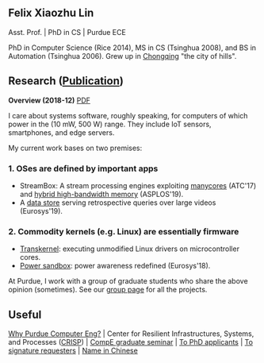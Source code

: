 ## Felix Xiaozhu Lin

Asst. Prof. | PhD in CS | Purdue ECE

PhD in Computer Science (Rice 2014), MS in CS (Tsinghua 2008), and BS in Automation (Tsinghua 2006). Grew up in [Chongqing](http://upload.wikimedia.org/wikipedia/commons/6/60/Chongqing_Night_Yuzhong.jpg) "the city of hills". 
<!--- 
**I care system software for addressing challenges raised by new workloads and new hardware. My recent work includes OS support for stream processing, for heterogeneous memory, and for wearable devices.**
-->

## Research ([Publication](https://engineering.purdue.edu/~xzl/xsel/papers.html))

**Overview (2018-12)** [PDF](/two-inquiries-v3.pdf)

I care about systems software, roughly speaking, for computers of which power in the (10 mW, 500 W) range. 
They include IoT sensors, smartphones, and edge servers. 

My current work bases on two premises: 

### 1. OSes are defined by important apps 
* StreamBox: A stream processing engines exploiting [manycores](https://engineering.purdue.edu/~xzl/xsel/p/streambox/index.html) (ATC'17) and [hybrid high-bandwidth memory]() (ASPLOS'19). 
* A [data store](https://arxiv.org/abs/1810.01794) serving retrospective queries over large videos (Eurosys'19). 

### 2. Commodity kernels (e.g. Linux) are essentially firmware 
* [Transkernel](https://arxiv.org/abs/1811.05000): executing unmodified Linux drivers on microcontroller cores.
* [Power sandbox](https://engineering.purdue.edu/~xzl/xsel/p/psbox/index.html): power awareness redefined (Eurosys'18).

At Purdue, I work with a group of graduate students who share the above opinion (sometimes). See our [group page](http://xsel.rocks) for all the projects.

## Useful 

[Why Purdue Computer Eng?](https://engineering.purdue.edu/ComputerEngineering/) 
| Center for Resilient Infrastructures, Systems, and Processes ([CRISP](https://engineering.purdue.edu/CRISP))
| [CompE graduate seminar](https://engineering.purdue.edu/~xzl/gradtalks/index.html)
| [To PhD applicants](https://engineering.purdue.edu/~xzl/posts/hiring.html)
| [To signature requesters](/sign.html)
| [Name in Chinese](/img/name.jpg)



